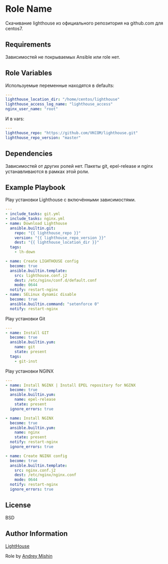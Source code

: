 Role Name
=========

Скачивание lighthouse из официального репозитория на github.com для centos7.

Requirements
------------

Зависимостей не покрываемых Ansible или role нет.

Role Variables
--------------

Используемые переменные находятся в defaults:
```yaml
---
lighthouse_location_dir: "/home/centos/lighthouse"
lighthouse_access_log_name: "lighthouse_access"
nginx_user_name: "root"
```
И в vars:
```yaml
---
lighthouse_repo: "https://github.com/VKCOM/lighthouse.git"
lighthouse_repo_version: "master"
```

Dependencies
------------

Зависимостей от других ролей нет.
Пакеты git, epel-release и nginx устанавливаются в рамках этой роли.

Example Playbook
----------------
Play установки Lighthouse с включёнными зависимостями.
```yaml
---
- include_tasks: git.yml
- include_tasks: nginx.yml
- name: Download Lighthouse
  ansible.builtin.git:
    repo: "{{ lighthouse_repo }}"
    version: "{{ lighthouse_repo_version }}"
    dest: "{{ lighthouse_location_dir }}"
  tags:
    - lh-down

- name: Create LIGHTHOUSE config
  become: true
  ansible.builtin.template:
    src: lighthouse.conf.j2
    dest: /etc/nginx/conf.d/default.conf
    mode: 0644
  notify: restart-nginx
- name: SELinux dynamic disable
  become: true
  ansible.builtin.command: "setenforce 0"
  notify: restart-nginx
```

Play установки Git
```yaml
---
- name: Install GIT
  become: true
  ansible.builtin.yum:
    name: git
    state: present
  tags:
    - git-inst
```

Play установки NGINX
```yaml
---
- name: Install NGINX | Install EPEL repository for NGINX
  become: true
  ansible.builtin.yum:
    name: epel-release
    state: present
  ignore_errors: true

- name: Install NGINX
  become: true
  ansible.builtin.yum:
    name: nginx
    state: present
  notify: restart-nginx
  ignore_errors: true

- name: Create NGINX config
  become: true
  ansible.builtin.template:
    src: nginx.conf.j2
    dest: /etc/nginx/nginx.conf
    mode: 0644
  notify: restart-nginx
  ignore_errors: true
```

License
-------

BSD

Author Information
------------------

[LightHouse](https://github.com/vkcom/lighthouse)

Role by [Andrey Mishin](https://github.com/andrey-mishin)
